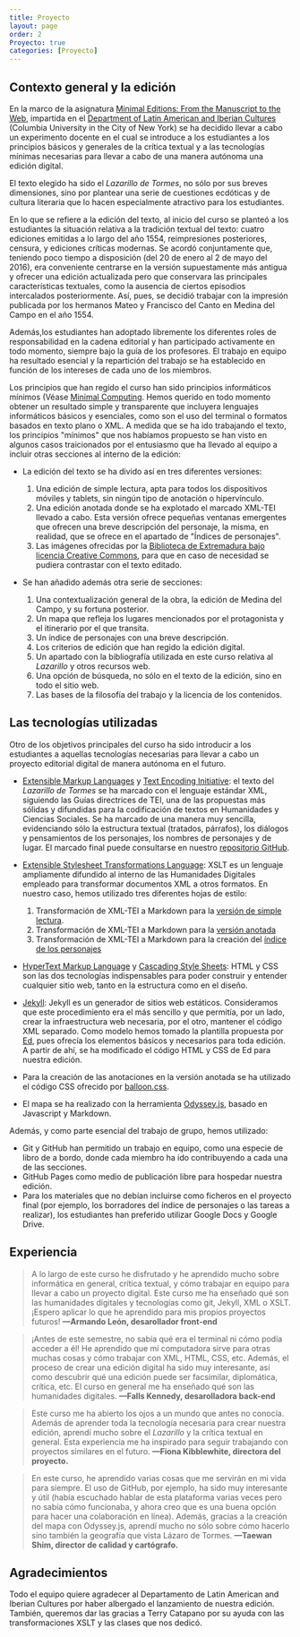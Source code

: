 ```yaml
---
title: Proyecto
layout: page
order: 2
Proyecto: true
categories: [Proyecto]
---
```


## Contexto general y la edición

En la marco de la asignatura [Minimal Editions: From the Manuscript to the Web](https://github.com/susannalles/MinimalEditions/), impartida en el [Department of Latin American and Iberian Cultures](http://laic.columbia.edu/) (Columbia University in the City of New York) se ha decidido llevar a cabo un experimento docente en el cual se introduce a los estudiantes a los principios básicos y generales de la crítica textual y a las tecnologías mínimas necesarias para llevar a cabo de una manera autónoma una edición digital. 

El texto elegido ha sido el *Lazarillo de Tormes*, no sólo por sus breves dimensiones, sino por plantear una serie de cuestiones ecdóticas y de cultura literaria que lo hacen especialmente atractivo para los estudiantes. 

En lo que se refiere a la edición del texto, al inicio del curso se planteó a los estudiantes la situación relativa a la tradición textual del texto: cuatro ediciones emitidas a lo largo del año 1554, reimpresiones posteriores, censura, y ediciones críticas modernas. Se acordó conjuntamente que, teniendo poco tiempo a disposición (del 20 de enero al 2 de mayo del 2016), era conveniente centrarse en la versión supuestamente más antigua y ofrecer una edición actualizada pero que conservara las principales características textuales, como la ausencia de ciertos episodios intercalados posteriormente. Así, pues, se decidió trabajar con la impresión publicada por los hermanos Mateo y Francisco del Canto en Medina del Campo en el año 1554. 

Además,los estudiantes han adoptado libremente los diferentes roles de responsabilidad en la cadena editorial y han participado activamente en todo momento, siempre bajo la guía de los profesores. El trabajo en equipo ha resultado esencial y la repartición del trabajo se ha establecido en función de los intereses de cada uno de los miembros. 

Los principios que han regido el curso han sido principios informáticos mínimos (Véase [Minimal Computing](http://go-dh.github.io/mincomp/). Hemos querido en todo momento obtener un resultado simple y transparente que incluyera lenguajes informáticos básicos y esenciales, como son el uso del terminal o formatos basados en texto plano o XML. A medida que se ha ido trabajando el texto, los principios "mínimos" que nos habíamos propuesto se han visto en algunos casos traicionados por el entusiasmo que ha llevado al equipo a incluir otras secciones al interno de la edición:

* La edición del texto se ha divido así en tres diferentes versiones: 

	1. Una edición de simple lectura, apta para todos los dispositivos móviles y tablets, sin ningún tipo de anotación o hipervínculo. 
	2. Una edición anotada donde se ha explotado el marcado XML-TEI llevado a cabo. Esta versión ofrece pequeñas ventanas emergentes que ofrecen una breve descripción del personaje, la misma, en realidad, que se ofrece en el apartado de "Índices de personajes".
	3. Las imágenes ofrecidas por la [Biblioteca de Extremadura bajo licencia Creative Commons](http://roda.gobex.es/roda/avisoLegal.jsp;jsessionid=5FF976699E942910DB78499E6ED34C08?pid=libro%3A5274b75d-ca5c-472c-8cb5-817e5f8cac99), para que en caso de necesidad se pudiera contrastar con el texto editado. 
* Se han añadido además otra serie de secciones: 
	1. Una contextualización general de la obra, la edición de Medina del Campo, y su fortuna posterior. 
	2. Un mapa que refleja los lugares mencionados por el protagonista y el itinerario por el que transita. 
	3. Un índice de personajes con una breve descripción. 
	4. Los criterios de edición que han regido la edición digital.
	5. Un apartado con la bibliografía utilizada en este curso relativa al *Lazarillo* y otros recursos web.
	6. Una opción de búsqueda, no sólo en el texto de la edición, sino en todo el sitio web. 
	7. Las bases de la filosofía del trabajo y la licencia de los contenidos. 

## Las tecnologías utilizadas 

Otro de los objetivos principales del curso ha sido introducir a los estudiantes a aquellas tecnologías necesarias para llevar a cabo un proyecto editorial digital de manera autónoma en el futuro.

* [Extensible Markup Languages](https://www.w3.org/XML/) y [Text Encoding Initiative](http://www.tei-c.org/index.xml): el texto del *Lazarillo de Tormes* se ha marcado con el lenguaje estándar XML, siguiendo las Guías directrices de TEI, una de las propuestas más sólidas y difundidas para la codificación de textos en Humanidades y Ciencias Sociales. Se ha marcado de una manera muy sencilla, evidenciando sólo la estructura textual (tratados, párrafos), los diálogos y pensamientos de los personajes, los nombres de personajes y de lugar. El marcado final puede consultarse en nuestro [repositorio GitHub](https://github.com/minilazarillo/minilazarillo.github.io/blob/master/xml/lazarillo-master.xml).

* [Extensible Stylesheet Transformations Language](https://www.w3.org/TR/xslt): XSLT es un lenguaje ampliamente difundido al interno de las Humanidades Digitales empleado para transformar documentos XML a otros formatos. En nuestro caso, hemos utilizado tres diferentes hojas de estilo:
 
	1. Transformación de XML-TEI a Markdown para la [versión de simple lectura](xml/tei-to-md-reading.xsl).
	2. Transformación de XML-TEI a Markdown para la [versión anotada](xml/tei-to-md-annotated.xsl)
	3. Transformación de XML-TEI a Markdown para la creación del [índice de los personajes](xml/tei-to-md-persNames.xsl)

* [HyperText Markup Language](https://www.w3.org/html/) y [Cascading Style Sheets](https://www.w3.org/Style/CSS/Overview.en.html): HTML y CSS son las dos tecnologías indispensables para poder construir y entender cualquier sitio web, tanto en la estructura como en el diseño. 

* [Jekyll](http://jekyllrb.com/): Jekyll es un generador de sitios web estáticos. Consideramos que este procedimiento era el más sencillo y que permitía, por un lado, crear la infraestructura web necesaria, por el otro, mantener el código XML separado. Como modelo hemos tomado la plantilla propuesta por [Ed](https://github.com/elotroalex/ed), pues ofrecía los elementos básicos y necesarios para toda edición. A partir de ahí, se ha modificado el código HTML y CSS de Ed para nuestra edición. 

* Para la creación de las anotaciones en la versión anotada se ha utilizado el código CSS ofrecido por [balloon.css](http://kazzkiq.github.io/balloon.css/). 

* El mapa se ha realizado con la herramienta [Odyssey.js](https://cartodb.github.io/odyssey.js/), basado en Javascript y Markdown.

Además, y como parte esencial del trabajo de grupo, hemos utilizado:

* Git y GitHub han permitido un trabajo en equipo, como una especie de libro de a bordo, donde cada miembro ha ido contribuyendo a cada una de las secciones.  
* GitHub Pages como medio de publicación libre para hospedar nuestra edición. 
* Para los materiales que no debían incluirse como ficheros en el proyecto final (por ejemplo, los borradores del índice de personajes o las tareas a realizar), los estudiantes han preferido utilizar Google Docs y Google Drive.


## Experiencia

> A lo largo de este curso he disfrutado y he aprendido mucho sobre informática en general, crítica textual, y cómo trabajar en equipo para llevar a cabo un proyecto digital. Este curso me ha enseñado qué son las humanidades digitales y tecnologías como git, Jekyll, XML o XSLT. ¡Espero aplicar lo que he aprendido para mis propios proyectos futuros! <span style="font-style: normal">**—Armando León, desarollador front-end**</span>

> ¡Antes de este semestre, no sabía qué era el terminal ni cómo podía acceder a él! He aprendido que mi computadora sirve para otras muchas cosas y cómo trabajar con XML, HTML, CSS, etc. Además, el proceso de crear una edición digital ha sido muy interesante, así como descubrir qué una edición puede ser facsimilar, diplomática, crítica, etc. El curso en general me ha enseñado qué son las humanidades digitales. <span style="font-style: normal">**—Falls Kennedy, desarolladora back-end**</span>

> Este curso me ha abierto los ojos a un mundo que antes no conocía. Además de aprender toda la tecnología necesaria para crear nuestra edición, aprendí mucho sobre el *Lazarillo* y la crítica textual en general. Esta experiencia me ha inspirado para seguir trabajando con proyectos similares en el futuro. <span style="font-style: normal">**—Fiona Kibblewhite, directora del proyecto.**</span>

> En este curso, he aprendido varias cosas que me servirán en mi vida para siempre. El uso de GitHub, por ejemplo, ha sido muy interesante y útil (había escuchado hablar de esta plataforma varias veces pero no sabía cómo funcionaba, y ahora creo que es una buena opción para hacer una colaboración en línea). Además, gracias a la creación del mapa con Odyssey.js, aprendí mucho no sólo sobre cómo hacerlo sino también la geografía que vista Lázaro de Tormes. <span style="font-style: normal">**—Taewan Shim, director de calidad y cartógrafo.**</span>

## Agradecimientos

Todo el equipo quiere agradecer al Departamento de Latin American and Iberian Cultures por haber albergado el lanzamiento de nuestra edición. También, queremos dar las gracias a  Terry Catapano por su ayuda con las transformaciones XSLT y las clases que nos dedicó. 
